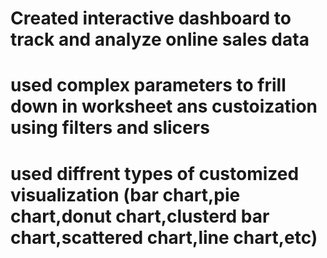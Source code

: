 # Created interactive dashboard to track and analyze online sales data 
# used complex parameters to frill down in worksheet ans custoization using filters and slicers 
# used diffrent types of customized visualization (bar chart,pie chart,donut chart,clusterd bar chart,scattered chart,line chart,etc)
